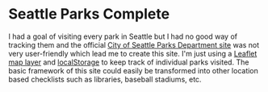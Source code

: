 # Seattle Parks Complete

I had a goal of visiting every park in Seattle but I had no good way of
tracking them and the official [City of Seattle Parks Department
site](https://www.seattle.gov/parks/find/parks) was not very
user-friendly which lead me to create this site. I'm just using a [Leaflet map layer](https://leafletjs.com/) and [localStorage](https://developer.mozilla.org/en-US/docs/Web/API/Window/localStorage) to keep track of individual parks visited. The basic framework of this site could easily be transformed into other location based checklists such as libraries, baseball stadiums, etc.
